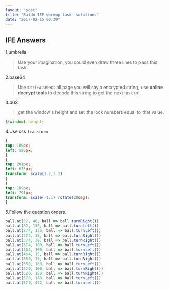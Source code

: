 ```yaml
---
layout: "post"
title: "Baidu IFE warmup tasks solutions"
date: "2017-02-15 00:39"
---
```


## IFE Answers

1.umbrella

> Use your imagination, you could even draw three lines to pass this task.

<!--more-->

2.base64

> Use `Ctrl+A` select all page you will say a encrypted string, use **online decrypt tools** to decode this string to get the next task url.

3.403

> get the window's height and set the lock numbers equal to that value.

```js
$(window).height;
```

4.Use css `transform`

```css
{
top: 109px;
left: 580px;
}
{
top: 201px;
left: 675px;
transform: scale(1.2,1.2)
}
{
top: 109px;
left: 791px;
transform: scale(-1,1) rotate(20deg);
}
```

5.Follow the question orders.

```js
ball.at(82, 46, ball => ball.turnRight())
ball.at(82, 138, ball => ball.turnLeft())
ball.at(274, 136, ball => ball.turnLeft())
ball.at(272, 38, ball => ball.turnRight())
ball.at(374, 38, ball => ball.turnRight())
ball.at(374, 100, ball => ball.turnLeft())
ball.at(464, 100, ball => ball.turnLeft())
ball.at(464, 15, ball => ball.turnRight())
ball.at(550, 15, ball => ball.turnRight())
ball.at(550, 100, ball => ball.turnLeft())
ball.at(620, 100, ball => ball.turnRight())
ball.at(620, 180, ball => ball.turnRight())
ball.at(570, 180, ball => ball.turnLeft())
ball.at(570, 472, ball => ball.turnLeft())
```
